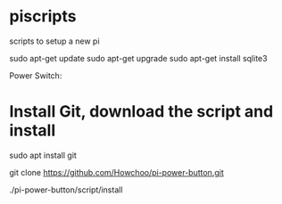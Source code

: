 # piscripts
scripts to setup a new pi

sudo apt-get update
sudo apt-get upgrade
sudo apt-get install sqlite3

Power Switch:
# Install Git, download the script and install
sudo apt install git

git clone https://github.com/Howchoo/pi-power-button.git

./pi-power-button/script/install

